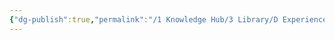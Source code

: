 ```yaml
---
{"dg-publish":true,"permalink":"/1 Knowledge Hub/3 Library/D Experiences & Learnings/1 Office/1 Power Plant Incidents & Experiences/While Unit shut down/","noteIcon":""}
---
```


